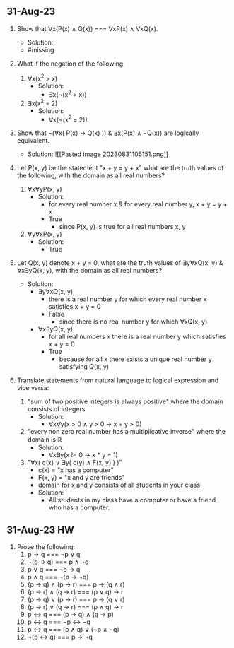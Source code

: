 ## 31-Aug-23
1) Show that ∀x(P(x) ∧ Q(x)) === ∀xP(x) ∧ ∀xQ(x).
	- Solution:
	- #missing

2) What if the negation of the following:
	1) ∀x(x$^2$ > x)
		- Solution:
			- ∃x(¬(x$^2$ > x))
	1) ∃x(x$^2$ = 2)
		- Solution:
			- ∀x(¬(x$^2$ = 2))

3) Show that ¬(∀x( P(x) -> Q(x) )) & ∃x(P(x) ∧ ¬Q(x)) are logically equivalent.
	- Solution:
		![[Pasted image 20230831105151.png]]

4) Let P(x, y) be the statement "x + y = y + x" what are the truth values of the following, with the domain as all real numbers?
	1) ∀x∀yP(x, y)
		- Solution:
			- for every real number x & for every real number y, x + y = y + x
			- True
				- since P(x, y) is true for all real numbers x, y
	2) ∀y∀xP(x, y)
		- Solution:
			- True

5) Let Q(x, y) denote x + y = 0, what are the truth values of ∃y∀xQ(x, y) & ∀x∃yQ(x, y), with the domain as all real numbers?
	- Solution:
		- ∃y∀xQ(x, y)
			- there is a real number y for which every real number x satisfies x + y = 0
			- False
				- since there is no real number y for which ∀xQ(x, y)
		- ∀x∃yQ(x, y)
			- for all real numbers x there is a real number y which satisfies x + y = 0
			- True
				- because for all x there exists a unique real number y satisfying Q(x, y)

6) Translate statements from natural language to logical expression and vice versa:
	1) "sum of two positive integers is always positive" where the domain consists of integers
		- Solution:
			- ∀x∀y(x > 0 ∧ y > 0 -> x + y > 0)
	2) "every non zero real number has a multiplicative inverse" where the domain is ℝ
		- Solution:
			- ∀x∃y(x != 0 -> x * y = 1)
	3) "∀x( c(x) ∨ ∃y( c(y) ∧ F(x, y) ) )"
		- c(x) = "x has a computer" 
		- F(x, y) = "x and y are friends"
		- domain for x and y consists of all students in your class
		- Solution:
			- All students in my class have a computer or have a friend who has a computer.

## 31-Aug-23 HW
1) Prove the following:
	1) p -> q === ¬p ∨ q
	2) ¬(p -> q) === p ∧ ¬q
	3) p ∨ q === ¬p -> q
	4) p ∧ q === ¬(p -> ¬q)
	5) (p -> q) ∧ (p -> r) === p -> (q ∧ r)
	6) (p -> r) ∧ (q -> r) === (p ∨ q) -> r
	7) (p -> q) ∨ (p -> r) === p -> (q ∨ r)
	8) (p -> r) ∨ (q -> r) === (p ∧ q) -> r
	9) p <-> q === (p -> q) ∧ (q -> p)
	10) p <-> q === ¬p <-> ¬q
	11) p <-> q === (p ∧ q) ∨ (¬p ∧ ¬q)
	12) ¬(p <-> q) === p -> ¬q